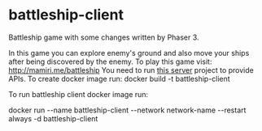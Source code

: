 # battleship-client
Battleship game with some changes written by Phaser 3.

In this game you can explore enemy's ground and also move your ships after being discovered by the enemy.
To play this game visit: http://mamiri.me/battleship
You need to run [this server](https://github.com/mahmood8664/battleship-server) project to provide APIs. 
To create docker image run:
docker build -t battleship-client

To run battleship client docker image run:

docker run --name battleship-client --network network-name --restart always -d battleship-client
